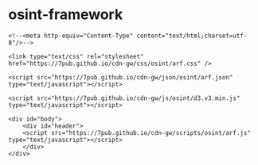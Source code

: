 # osint-framework
<section>

    <!--<meta http-equiv="Content-Type" content="text/html;charset=utf-8"/>-->
    
    <link type="text/css" rel="stylesheet" href="https://7pub.github.io/cdn-gw/css/osint/arf.css" />
    
    <script src="https://7pub.github.io/cdn-gw/json/osint/arf.json" type="text/javascript"></script>
    
    <script src="https://7pub.github.io/cdn-gw/js/osint/d3.v3.min.js" type="text/javascript"></script>
    
    <div id="body">
        <div id="header">
        <script src="https://7pub.github.io/cdn-gw/scripts/osint/arf.js" type="text/javascript"></script>
        </div>
    </div>
    
</section>
